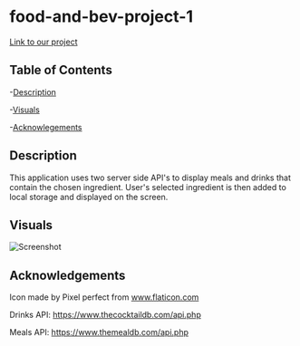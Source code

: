 # food-and-bev-project-1
[Link to our project](https://alandis01.github.io/food-and-bev-project-1/)
## Table of Contents

-[Description](#description)

-[Visuals](#visuals)

-[Acknowlegements](#acknowledgements)

## Description

This application uses two server side API's to display meals and drinks that contain the chosen ingredient. User's selected ingredient is then added to local storage and displayed on the screen. 

## Visuals
![Screenshot](/images/Screenshot%202022-12-14%20at%201.50.55%20PM.png)

## Acknowledgements

Icon made by Pixel perfect from www.flaticon.com

Drinks API: https://www.thecocktaildb.com/api.php

Meals API: https://www.themealdb.com/api.php
